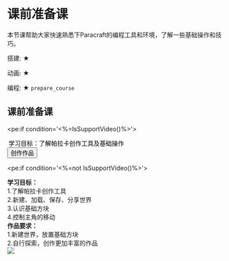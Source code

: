 # 课前准备课
<desc>本节课帮助大家快速熟悉下Paracraft的编程工具和环境，了解一些基础操作和技巧。<br/>

搭建: ★<br/>

动画: ★<br/>

编程: ★
</desc>
<code>prepare_course</code>

## 课前准备课
<pe:if condition='<%=IsSupportVideo()%>'>
 <div style="color: #000000;margin-top: 10px;margin-left: 3px;">学习目标：了解帕拉卡创作工具及基础操作</div>
    <pe:container name="pptvideo_container" class="VideoContainer">
        <pe:nplbrowser name="nplbrowser_pptvideo" video_url="https://api.keepwork.com/ts-storage/siteFiles/24841/raw#课前准备课(1).webm"/>
    </pe:container>
    <input type="button" onclick="CreateWorld" value="创作作品" class="CreateWorldBt"/>
</pe:if>


<pe:if condition='<%=not IsSupportVideo()%>'>
<div class="left">
    <step value="1">
        <action type="link" href="https://keepwork.com/official/open/lessons/experience/second/p1" buseToken="true" value="点我开始学习"/>
        <div class="step_str">
           <b>学习目标：</b><br/>
            1.了解帕拉卡创作工具<br/>
            2.新建、加载、保存、分享世界<br/>
            3.认识基础方块<br/>
            4.控制主角的移动<br/>    
            </div>
    </step>
    <step value="2">
        <action type="loadworld" value="点我创作作品"/>
        <div class="step_str">
            <b>作品要求：</b><br/>
            1.新建世界，放置基础方块<br/>
            2.自行探索，创作更加丰富的作品<br/>
            </div>
    </step>
</div>

<div class="right">
    <img class="step_img" src="https://api.keepwork.com/ts-storage/siteFiles/24607/raw#yyz05.png"/> 
</div>
</pe:if>
